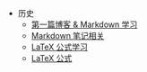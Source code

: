 <!-- _sidebar.md -->

- 历史
  - [ 第一篇博客 & Markdown 学习](History/Markdown_1.md)
  - [Markdown 笔记相关](History/Markdown_2.md)
  - [LaTeX 公式学习](History/LaTeX_1.md)
  - [LaTeX 公式](History/LaTeX_2.md)
